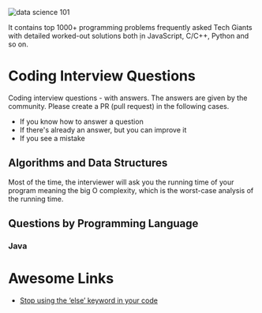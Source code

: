 ![data science 101](https://i.imgur.com/oX4hSbk.jpg)

It contains top 1000+ programming problems frequently asked Tech Giants with detailed worked-out solutions both ịn JavaScript, C/C++, Python and so on.
# Coding Interview Questions

Coding interview questions - with answers. The answers are given by the community. Please create a PR (pull request) in the following cases.
* If you know how to answer a question
* If there's already an answer, but you can improve it
* If you see a mistake

## Algorithms and Data Structures
Most of the time, the interviewer will ask you the running time of your program meaning the big O complexity, which is the worst-case analysis of the running time.


## Questions by Programming Language

### Java

# Awesome Links
* [Stop using the ‘else’ keyword in your code](https://medium.com/javascript-in-plain-english/stop-using-the-else-keyword-in-your-code-907e82b3054a)
